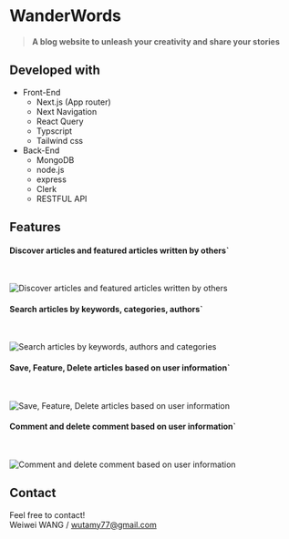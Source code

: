 # WanderWords

> #### A blog website to unleash your creativity and share your stories           
>
## Developed with

- Front-End
  - Next.js (App router)
  - Next Navigation
  - React Query
  - Typscript
  - Tailwind css
- Back-End
  - MongoDB
  - node.js
  - express
  - Clerk
  - RESTFUL API

## Features
#### Discover articles and featured articles written by others`
<br/>

![Discover articles and featured articles written by others](https://ik.imagekit.io/blogwanderword/home.gif?updatedAt=1742190583653)

#### Search articles by keywords, categories, authors`
<br/>

![Search articles by keywords, authors and categories](https://ik.imagekit.io/blogwanderword/search.gif?updatedAt=1742193095229)

#### Save, Feature, Delete articles based on user information`
<br/>

![Save, Feature, Delete articles based on user information](https://ik.imagekit.io/blogwanderword/delete.gif?updatedAt=1742192408807)

#### Comment and delete comment based on user information`
<br/>

![Comment and delete comment based on user information](https://ik.imagekit.io/blogwanderword/comment.gif?updatedAt=1742192407215)

## Contact
Feel free to contact!
<br/>
Weiwei WANG / wutamy77@gmail.com

